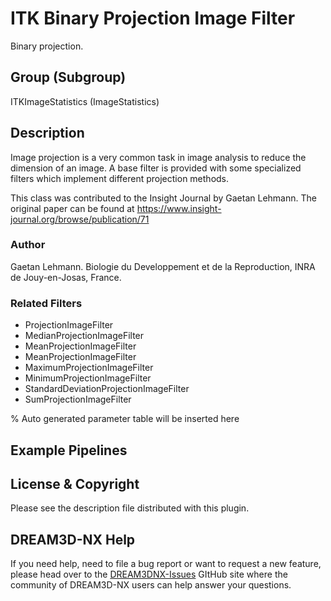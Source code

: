 # ITK Binary Projection Image Filter

Binary projection.

## Group (Subgroup)

ITKImageStatistics (ImageStatistics)

## Description

Image projection is a very common task in image analysis to reduce the dimension of an image. A base
filter is provided with some specialized filters which implement different projection methods.

This class was contributed to the Insight Journal by Gaetan Lehmann. The original paper can be found at <https://www.insight-journal.org/browse/publication/71>

### Author

 Gaetan Lehmann. Biologie du Developpement et de la Reproduction, INRA de Jouy-en-Josas, France.

### Related Filters

- ProjectionImageFilter
- MedianProjectionImageFilter
- MeanProjectionImageFilter
- MeanProjectionImageFilter
- MaximumProjectionImageFilter
- MinimumProjectionImageFilter
- StandardDeviationProjectionImageFilter
- SumProjectionImageFilter

% Auto generated parameter table will be inserted here

## Example Pipelines

## License & Copyright

Please see the description file distributed with this plugin.

## DREAM3D-NX Help

If you need help, need to file a bug report or want to request a new feature, please head over to the [DREAM3DNX-Issues](https://github.com/BlueQuartzSoftware/DREAM3DNX-Issues/discussions) GItHub site where the community of DREAM3D-NX users can help answer your questions.
